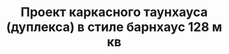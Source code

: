 ---
title: Проект каркасного таунхауса (дуплекса) в стиле барнхаус 128 м кв
description: Готовый проект каркасного таунхауса (дуплекса) эконом класса на две семьи в стиле барнхаус. Площадь&#58; 128 м.кв.

layout: project
permalink: /proekty/:path
image: /images/proekty/taunhausy-dupleksy/karkasnyj-dupleks-v-stile-barnhaus-128m-1_1920w.jpg

featured:
weight: 201

project-title: Каркасный дуплекс в стиле барнхаус
project-catalog-title: Дуплекс барнхаус
project-name: TM-128
tiny-description: Каркасный танхаус с террасой

short-description: "Логичное развитие сверхпопулярного проекта ТМ-120. Многие из вас говорили, что не хватает большой крытой террасы и бойлерной. Теперь это есть, наслаждайтесь! Шикарный экстерьер в скандинавском стиле (или, как принято его называть, барнхаус), деревянный каркас, идеальная планировка - все по-прежнему есть в этом проекте."

price-project: "90 000 р"
price-build:

area: "2x128"

related:
- TM-120
- TM-126
- LM-98

params:
- name: "Площадь секции"
  value: "128 м<sup>2</sup>"
- name: "Площадь 1-го этажа"
  value: "71 м<sup>2</sup>"
- name: "Площадь 2-го этажа"
  value: "57 м<sup>2</sup>"
- name: "Балконы, терраса"
  value: "38 м<sup>2</sup>"
- name: "Разрмеры секции"
  value: "10.85 x 12.0 м"
- name: "Спальни"
  value: "4"
- name: "Санузлы"
  value: "2"
- name: "Высота 1-го этажа"
  value: "2.7 м"
- name: "Высота 2-го этажа"
  value: "от 1.2 м"
- name: "Фундамент"
  value: "Винтовые сваи"
- name: "Конструкция стен"
  value: "Каркас, минвата"
- name: "Перекрытия"
  value: "Каркас"
- name: "Покрытие кровли"
  value: "Профлист"
- name: "Облицовка стен"
  value: "Профлист"

options:
- name: "Замена террасы на а/м навес"
  value: "15 000 р"
- name: "Проект отопления"
  value: "50 000 р"
- name: "Водоснабжение, канализация"
  value: "50 000 р"
- name: "Проект электрики"
  value: "50 000 р"
- name: "Проект подвала"
  value: "30 000 р"
- name: "Замена материала стен"
  value: "30 000 р"
- name: "Изменение фундамента"
  value: "30 000 р"
- name: "Перепланировка (перегородки)"
  value: "10 000 р"
- name: "Дизайн интерьера"
  value: "140 000 р"
---